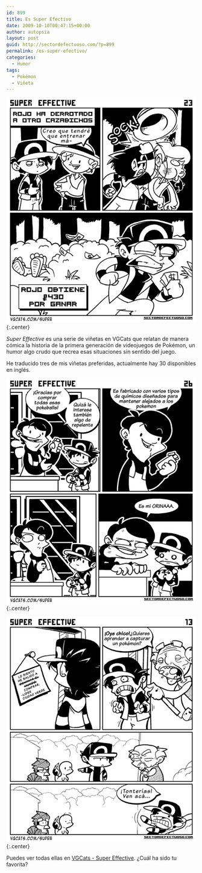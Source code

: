 ```yaml
---
id: 899
title: Es Super Efectivo
date: 2009-10-10T00:47:15+00:00
author: autopsia
layout: post
guid: http://sectordefectuoso.com/?p=899
permalink: /es-super-efectivo/
categories:
  - Humor
tags:
  - Pokémon
  - Viñeta
---
```

![Super Efectivo](/images/2009/10/pokemonse.png){:.center}

_Super Effective_ es una serie de viñetas en VGCats que relatan de manera cómica la historia de la primera generación de videojuegos de Pokémon, un humor algo crudo que recrea esas situaciones sin sentido del juego.

He traducido tres de mis viñetas preferidas, actualmente hay 30 disponibles en inglés.

<!--more-->

![Super Efectivo 2](/images/2009/10/pokemonse2.png){:.center}

![Super Efectivo 3](/images/2009/10/pokemonse3.png){:.center}

Puedes ver todas ellas en [VGCats - Super Effective](http://www.vgcats.com/super/). ¿Cuál ha sido tu favorita?
